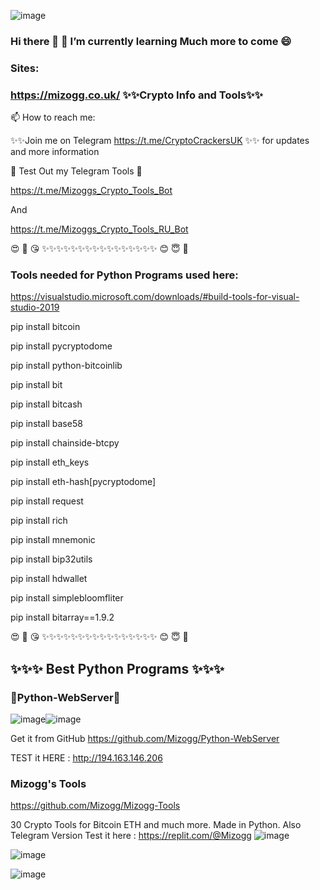 ![image](https://user-images.githubusercontent.com/88630056/171273049-6e48052e-673e-43bd-a0e0-2ed679cbbc69.png)


### Hi there 👋 🌱 I’m currently learning Much more to come 😄

### Sites: 
### https://mizogg.co.uk/ ✨✨Crypto Info and Tools✨✨

📫 How to reach me:

✨✨Join me on Telegram https://t.me/CryptoCrackersUK ✨✨ for updates and more information

🔭 Test Out my Telegram Tools 🔭 

https://t.me/Mizoggs_Crypto_Tools_Bot

And

https://t.me/Mizoggs_Crypto_Tools_RU_Bot

😍 🥰 😘 ✨✨✨✨✨✨✨✨✨✨✨✨✨✨✨✨ 😊 😇 🙂

### Tools needed for Python Programs used here:

https://visualstudio.microsoft.com/downloads/#build-tools-for-visual-studio-2019

pip install bitcoin

pip install pycryptodome

pip install python-bitcoinlib

pip install bit

pip install bitcash

pip install base58

pip install chainside-btcpy

pip install eth_keys

pip install eth-hash[pycryptodome]

pip install request

pip install rich

pip install mnemonic

pip install bip32utils

pip install hdwallet

pip install simplebloomfliter

pip install bitarray==1.9.2

😍 🥰 😘 ✨✨✨✨✨✨✨✨✨✨✨✨✨✨✨✨ 😊 😇 🙂

## ✨✨✨ Best Python Programs ✨✨✨

### 🐍Python-WebServer🐍

![image](https://user-images.githubusercontent.com/88630056/171491074-03b26077-039f-42e7-ace5-22119f71d9ff.png)![image](https://user-images.githubusercontent.com/88630056/171491164-60de3d20-e6dd-4914-a999-b552d2fc4d06.png)


Get it from GitHub
https://github.com/Mizogg/Python-WebServer

TEST it HERE :
http://194.163.146.206

### Mizogg's Tools

https://github.com/Mizogg/Mizogg-Tools

30 Crypto Tools for Bitcoin ETH and much more. Made in Python. Also Telegram Version
Test it here : https://replit.com/@Mizogg
![image](https://user-images.githubusercontent.com/88630056/171490600-70ff555f-a315-4d51-acec-d833df5b88ed.png)

![image](https://user-images.githubusercontent.com/88630056/171490695-0fa05dc7-6de4-469a-a848-378af1d195ec.png)

![image](https://user-images.githubusercontent.com/88630056/171490752-b0f4212a-6ad9-4b35-ab6f-a388228551b1.png)


<!--
**Mizogg/Mizogg** is a ✨ _special_ ✨ repository because its `README.md` (this file) appears on your GitHub profile.




Here are some ideas to get you started:

- 🔭 I’m currently working on ...
- 🌱 I’m currently learning ...
- 👯 I’m looking to collaborate on ...
- 🤔 I’m looking for help with ...
- 💬 Ask me about ...
- 📫 How to reach me: ...
- 😄 Pronouns: ...
- ⚡ Fun fact: ...
-->
